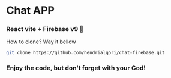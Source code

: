 # Chat APP

### React vite + Firebase v9 🙂

How to clone? Way it bellow
```bash
git clone https://github.com/hendrialqori/chat-firebase.git
```
### Enjoy the code, but don't forget with your God!
